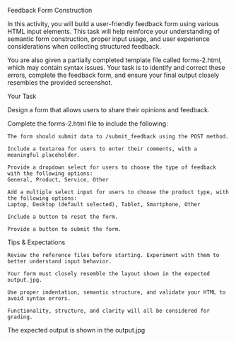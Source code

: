 Feedback Form Construction

In this activity, you will build a user-friendly feedback form using various HTML input elements.
This task will help reinforce your understanding of semantic form construction, proper input usage,
and user experience considerations when collecting structured feedback.

You are also given a partially completed template file called forms-2.html, which may contain syntax issues.
Your task is to identify and correct these errors, complete the feedback form, and ensure your final output closely resembles the provided screenshot.



Your Task

Design a form that allows users to share their opinions and feedback.

Complete the forms-2.html file to include the following:

    The form should submit data to /submit_feedback using the POST method.

    Include a textarea for users to enter their comments, with a meaningful placeholder.

    Provide a dropdown select for users to choose the type of feedback with the following options:
    General, Product, Service, Other

    Add a multiple select input for users to choose the product type, with the following options:
    Laptop, Desktop (default selected), Tablet, Smartphone, Other

    Include a button to reset the form.

    Provide a button to submit the form.



Tips & Expectations

    Review the reference files before starting. Experiment with them to better understand input behavior.

    Your form must closely resemble the layout shown in the expected output.jpg.

    Use proper indentation, semantic structure, and validate your HTML to avoid syntax errors.

    Functionality, structure, and clarity will all be considered for grading.

The expected output is shown in the output.jpg
